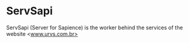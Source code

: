 # ServSapi

ServSapi (Server for Sapience) is the worker behind the services of the website <www.urvs.com.br>
